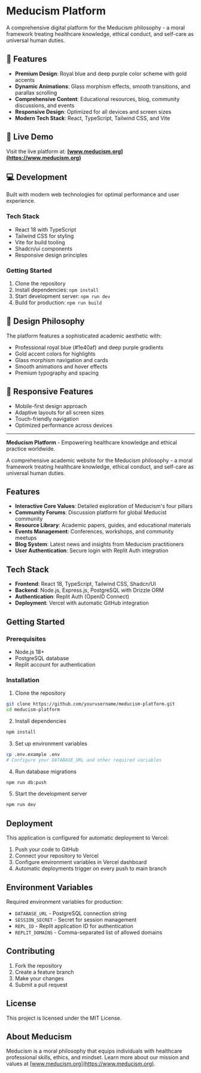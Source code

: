 # Meducism Platform

A comprehensive digital platform for the Meducism philosophy - a moral framework treating healthcare knowledge, ethical conduct, and self-care as universal human duties.

## 🌟 Features

- **Premium Design**: Royal blue and deep purple color scheme with gold accents
- **Dynamic Animations**: Glass morphism effects, smooth transitions, and parallax scrolling
- **Comprehensive Content**: Educational resources, blog, community discussions, and events
- **Responsive Design**: Optimized for all devices and screen sizes
- **Modern Tech Stack**: React, TypeScript, Tailwind CSS, and Vite

## 🚀 Live Demo

Visit the live platform at: **[www.meducism.org](https://www.meducism.org)**

## 💻 Development

Built with modern web technologies for optimal performance and user experience.

### Tech Stack
- React 18 with TypeScript
- Tailwind CSS for styling
- Vite for build tooling
- Shadcn/ui components
- Responsive design principles

### Getting Started

1. Clone the repository
2. Install dependencies: `npm install`
3. Start development server: `npm run dev`
4. Build for production: `npm run build`

## 🎨 Design Philosophy

The platform features a sophisticated academic aesthetic with:
- Professional royal blue (#1e40af) and deep purple gradients
- Gold accent colors for highlights
- Glass morphism navigation and cards
- Smooth animations and hover effects
- Premium typography and spacing

## 📱 Responsive Features

- Mobile-first design approach
- Adaptive layouts for all screen sizes
- Touch-friendly navigation
- Optimized performance across devices

---

**Meducism Platform** - Empowering healthcare knowledge and ethical practice worldwide.

A comprehensive academic website for the Meducism philosophy - a moral framework treating healthcare knowledge, ethical conduct, and self-care as universal human duties.

## Features

- **Interactive Core Values**: Detailed exploration of Meducism's four pillars
- **Community Forums**: Discussion platform for global Meducist community
- **Resource Library**: Academic papers, guides, and educational materials
- **Events Management**: Conferences, workshops, and community meetups
- **Blog System**: Latest news and insights from Meducism practitioners
- **User Authentication**: Secure login with Replit Auth integration

## Tech Stack

- **Frontend**: React 18, TypeScript, Tailwind CSS, Shadcn/UI
- **Backend**: Node.js, Express.js, PostgreSQL with Drizzle ORM
- **Authentication**: Replit Auth (OpenID Connect)
- **Deployment**: Vercel with automatic GitHub integration

## Getting Started

### Prerequisites
- Node.js 18+
- PostgreSQL database
- Replit account for authentication

### Installation

1. Clone the repository
```bash
git clone https://github.com/yourusername/meducism-platform.git
cd meducism-platform
```

2. Install dependencies
```bash
npm install
```

3. Set up environment variables
```bash
cp .env.example .env
# Configure your DATABASE_URL and other required variables
```

4. Run database migrations
```bash
npm run db:push
```

5. Start the development server
```bash
npm run dev
```

## Deployment

This application is configured for automatic deployment to Vercel:

1. Push your code to GitHub
2. Connect your repository to Vercel
3. Configure environment variables in Vercel dashboard
4. Automatic deployments trigger on every push to main branch

## Environment Variables

Required environment variables for production:

- `DATABASE_URL` - PostgreSQL connection string
- `SESSION_SECRET` - Secret for session management
- `REPL_ID` - Replit application ID for authentication
- `REPLIT_DOMAINS` - Comma-separated list of allowed domains

## Contributing

1. Fork the repository
2. Create a feature branch
3. Make your changes
4. Submit a pull request

## License

This project is licensed under the MIT License.

## About Meducism

Meducism is a moral philosophy that equips individuals with healthcare professional skills, ethics, and mindset. Learn more about our mission and values at [www.meducism.org](https://www.meducism.org).